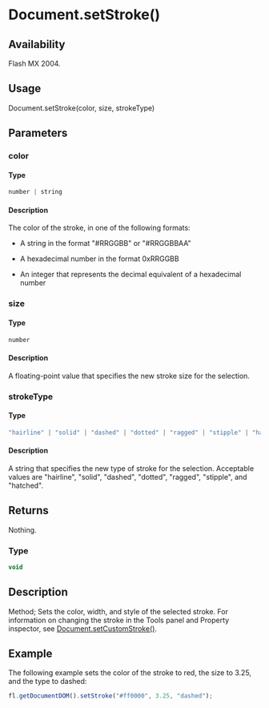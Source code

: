 # Document.setStroke()

## Availability

Flash MX 2004.

## Usage

Document.setStroke(color, size, strokeType)

## Parameters

### **color**

#### Type

```typescript
number | string
```

#### Description

The color of the stroke, in one of the following formats:

- A string in the format "#RRGGBB" or "#RRGGBBAA"

- A hexadecimal number in the format 0xRRGGBB

- An integer that represents the decimal equivalent of a hexadecimal number

### **size**

#### Type

```typescript
number
```

#### Description

A floating-point value that specifies the new stroke size for the selection.

### **strokeType**

#### Type

```typescript
"hairline" | "solid" | "dashed" | "dotted" | "ragged" | "stipple" | "hatched"
```

#### Description

A string that specifies the new type of stroke for the selection. Acceptable values are "hairline", "solid", "dashed", "dotted", "ragged", "stipple", and "hatched".

## Returns

Nothing.

### Type

```typescript
void
```

## Description

Method; Sets the color, width, and style of the selected stroke. For information on changing the stroke in the Tools panel and Property inspector, see [Document.setCustomStroke()](../Document_object/Document480.md).

## Example

The following example sets the color of the stroke to red, the size to 3.25, and the type to dashed:

```javascript
fl.getDocumentDOM().setStroke("#ff0000", 3.25, "dashed");
```
